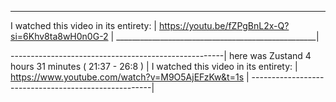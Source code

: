 ___________________________________________________
I watched this video in its entirety:             |
https://youtu.be/fZPgBnL2x-Q?si=6Khv8ta8wH0n0G-2  |
__________________________________________________|

-----------------------------------------------------|
here was Zustand 4 hours 31 minutes ( 21:37 - 26:8 ) |
I watched this video in its entirety:                |
https://www.youtube.com/watch?v=M9O5AjEFzKw&t=1s     |
-----------------------------------------------------|
